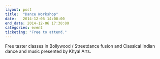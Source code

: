 ```yaml
---
layout: post
title:  "Dance Workshop"
date:   2014-12-06 14:00:00
end_date: 2014-12-06 17:30:00
categories: event
ticketing: "Free to attend."
---
```

Free taster classes in Bollywood / Streetdance fusion and Classical Indian dance and music presented by Khyal Arts.
